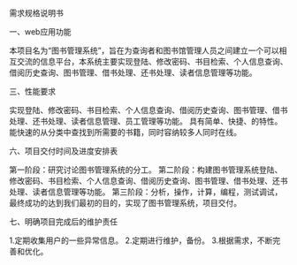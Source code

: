 需求规格说明书

一、web应用功能

本项目名为“图书管理系统”，旨在为查询者和图书馆管理人员之间建立一个可以相互交流的信息平台，本系统主要实现登陆、修改密码、书目检索、个人信息查询、借阅历史查询、图书管理、借书处理、还书处理、读者信息管理等功能。

三、性能要求

实现登陆、修改密码、书目检索、个人信息查询、借阅历史查询、图书管理、借书处理、还书处理、读者信息管理、员工管理等功能。
具有简单、快捷、的特性。能快速的从分类中查找到所需要的书籍，同时容纳较多人同时在线。

六、项目交付时间及进度安排表

第一阶段：研究讨论图书管理系统的分工。
第二阶段：构建图书管理系统登陆、修改密码、书目检索、个人信息查询、借阅历史查询、图书管理、借书处理、还书处理、读者信息管理等功能。
第三阶段：分析，操作，计算，编程，测试调试，最终成功的达到我们最初的目的，实现了图书管理系统，项目交付。

七、明确项目完成后的维护责任

1.定期收集用户的一些异常信息。
2.定期进行维护，备份。
3.根据需求，不断完善和优化。
